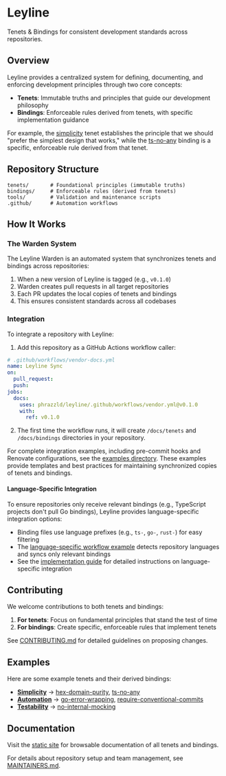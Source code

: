 # Leyline

Tenets & Bindings for consistent development standards across repositories.

## Overview

Leyline provides a centralized system for defining, documenting, and enforcing development principles through two core concepts:

- **Tenets**: Immutable truths and principles that guide our development philosophy
- **Bindings**: Enforceable rules derived from tenets, with specific implementation guidance

For example, the [simplicity](./tenets/simplicity.md) tenet establishes the principle that we should "prefer the simplest design that works," while the [ts-no-any](./bindings/ts-no-any.md) binding is a specific, enforceable rule derived from that tenet.

## Repository Structure

```
tenets/       # Foundational principles (immutable truths)
bindings/     # Enforceable rules (derived from tenets)
tools/        # Validation and maintenance scripts
.github/      # Automation workflows
```

## How It Works

### The Warden System

The Leyline Warden is an automated system that synchronizes tenets and bindings across repositories:

1. When a new version of Leyline is tagged (e.g., `v0.1.0`)
2. Warden creates pull requests in all target repositories
3. Each PR updates the local copies of tenets and bindings
4. This ensures consistent standards across all codebases

### Integration

To integrate a repository with Leyline:

1. Add this repository as a GitHub Actions workflow caller:

```yaml
# .github/workflows/vendor-docs.yml
name: Leyline Sync
on:
  pull_request:
  push:
jobs:
  docs:
    uses: phrazzld/leyline/.github/workflows/vendor.yml@v0.1.0
    with:
      ref: v0.1.0
```

2. The first time the workflow runs, it will create `/docs/tenets` and `/docs/bindings` directories in your repository.

For complete integration examples, including pre-commit hooks and Renovate configurations, see the [examples directory](./examples/). These examples provide templates and best practices for maintaining synchronized copies of tenets and bindings.

#### Language-Specific Integration

To ensure repositories only receive relevant bindings (e.g., TypeScript projects don't pull Go bindings), Leyline provides language-specific integration options:

- Binding files use language prefixes (e.g., `ts-`, `go-`, `rust-`) for easy filtering
- The [language-specific workflow example](./examples/github-workflows/language-specific-sync.yml) detects repository languages and syncs only relevant bindings
- See the [implementation guide](./docs/implementation-guide.md) for detailed instructions on language-specific integration

## Contributing

We welcome contributions to both tenets and bindings:

1. **For tenets**: Focus on fundamental principles that stand the test of time
2. **For bindings**: Create specific, enforceable rules that implement tenets

See [CONTRIBUTING.md](./CONTRIBUTING.md) for detailed guidelines on proposing changes.

## Examples

Here are some example tenets and their derived bindings:

- **[Simplicity](./tenets/simplicity.md)** → [hex-domain-purity](./bindings/hex-domain-purity.md), [ts-no-any](./bindings/ts-no-any.md)
- **[Automation](./tenets/automation.md)** → [go-error-wrapping](./bindings/go-error-wrapping.md), [require-conventional-commits](./bindings/require-conventional-commits.md)
- **[Testability](./tenets/testability.md)** → [no-internal-mocking](./bindings/no-internal-mocking.md)

## Documentation

Visit the [static site](https://phrazzld.github.io/leyline/) for browsable documentation of all tenets and bindings.

For details about repository setup and team management, see [MAINTAINERS.md](./MAINTAINERS.md).